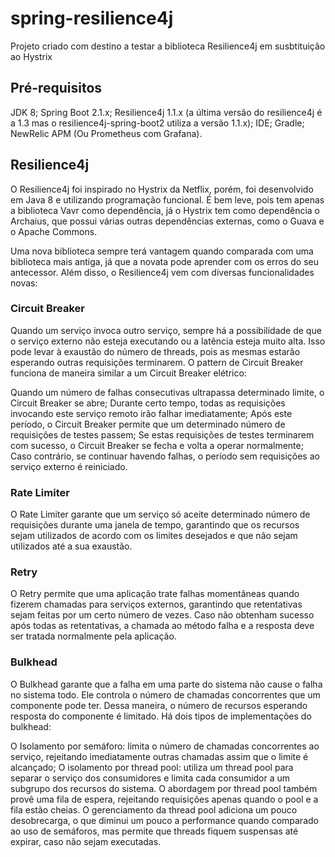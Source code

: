 # spring-resilience4j
  Projeto criado com destino a testar a biblioteca Resilience4j em susbtituição ao Hystrix

## Pré-requisitos
JDK 8;
Spring Boot 2.1.x;
Resilience4j 1.1.x (a última versão do resilience4j é a 1.3 mas o resilience4j-spring-boot2 utiliza a versão 1.1.x);
IDE;
Gradle;
NewRelic APM (Ou Prometheus com Grafana).


## Resilience4j
O Resilience4j foi inspirado no Hystrix da Netflix, porém, foi desenvolvido em Java 8 e utilizando programação funcional. É bem leve, pois tem apenas a biblioteca Vavr como dependência, já o Hystrix tem como dependência o Archaius, que possui várias outras dependências externas, como o Guava e o Apache Commons.

Uma nova biblioteca sempre terá vantagem quando comparada com uma biblioteca mais antiga, já que a novata pode aprender com os erros do seu antecessor. Além disso, o Resilience4j vem com diversas funcionalidades novas:

### Circuit Breaker
Quando um serviço invoca outro serviço, sempre há a possibilidade de que o serviço externo não esteja executando ou a latência esteja muito alta. Isso pode levar à exaustão do número de threads, pois as mesmas estarão esperando outras requisições terminarem. O pattern de Circuit Breaker funciona de maneira similar a um Circuit Breaker elétrico:

Quando um número de falhas consecutivas ultrapassa determinado limite, o Circuit Breaker se abre;
Durante certo tempo, todas as requisições invocando este serviço remoto irão falhar imediatamente;
Após este período, o Circuit Breaker permite que um determinado número de requisições de testes passem;
Se estas requisições de testes terminarem com sucesso, o Circuit Breaker se fecha e volta a operar normalmente;
Caso contrário, se continuar havendo falhas, o período sem requisições ao serviço externo é reiniciado.

### Rate Limiter
O Rate Limiter garante que um serviço só aceite determinado número de requisições durante uma janela de tempo, garantindo que os recursos sejam utilizados de acordo com os limites desejados e que não sejam utilizados até a sua exaustão.

### Retry
O Retry permite que uma aplicação trate falhas momentâneas quando fizerem chamadas para serviços externos, garantindo que retentativas sejam feitas por um certo número de vezes. Caso não obtenham sucesso após todas as retentativas, a chamada ao método falha e a resposta deve ser tratada normalmente pela aplicação.

### Bulkhead
O Bulkhead garante que a falha em uma parte do sistema não cause o falha no sistema todo. Ele controla o número de chamadas concorrentes que um componente pode ter. Dessa maneira, o número de recursos esperando resposta do componente é limitado. Há dois tipos de implementações do bulkhead:

O Isolamento por semáforo: limita o número de chamadas concorrentes ao serviço, rejeitando imediatamente outras chamadas assim que o limite é alcançado;
O isolamento por thread pool: utiliza um thread pool para separar o serviço dos consumidores e limita cada consumidor a um subgrupo dos recursos do sistema.
O abordagem por thread pool também provê uma fila de espera, rejeitando requisições apenas quando o pool e a fila estão cheias. O gerenciamento da thread pool adiciona um pouco desobrecarga, o que diminui um pouco a performance quando comparado ao uso de semáforos, mas permite que threads fiquem suspensas até expirar, caso não sejam executadas.
